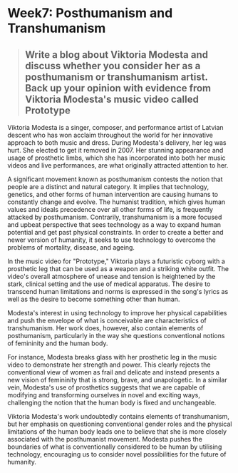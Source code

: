 # Week7: Posthumanism and Transhumanism
>## Write a blog about Viktoria Modesta and discuss whether you consider her as a posthumanism or transhumanism artist. Back up your opinion with evidence from Viktoria Modesta's music video called Prototype  

Viktoria Modesta is a singer, composer, and performance artist of Latvian descent who has won acclaim throughout the world for her innovative approach to both music and dress. During Modesta's delivery, her leg was hurt. She elected to get it removed in 2007. Her stunning appearance and usage of prosthetic limbs, which she has incorporated into both her music videos and live performances, are what originally attracted attention to her.
  
A significant movement known as posthumanism contests the notion that people are a distinct and natural category. It implies that technology, genetics, and other forms of human intervention are causing humans to constantly change and evolve. The humanist tradition, which gives human values and ideals precedence over all other forms of life, is frequently attacked by posthumanism. Contrarily, transhumanism is a more focused and upbeat perspective that sees technology as a way to expand human potential and get past physical constraints. In order to create a better and newer version of humanity, it seeks to use technology to overcome the problems of mortality, disease, and ageing. 

In the music video for "Prototype," Viktoria plays a futuristic cyborg with a prosthetic leg that can be used as a weapon and a striking white outfit. The video's overall atmosphere of unease and tension is heightened by the stark, clinical setting and the use of medical apparatus. The desire to transcend human limitations and norms is expressed in the song's lyrics as well as the desire to become something other than human.
  
Modesta's interest in using technology to improve her physical capabilities and push the envelope of what is conceivable are characteristics of transhumanism. Her work does, however, also contain elements of posthumanism, particularly in the way she questions conventional notions of femininity and the human body. 

For instance, Modesta breaks glass with her prosthetic leg in the music video to demonstrate her strength and power. This clearly rejects the conventional view of women as frail and delicate and instead presents a new vision of femininity that is strong, brave, and unapologetic. In a similar vein, Modesta's use of prosthetics suggests that we are capable of modifying and transforming ourselves in novel and exciting ways, challenging the notion that the human body is fixed and unchangeable.

Viktoria Modesta's work undoubtedly contains elements of transhumanism, but her emphasis on questioning conventional gender roles and the physical limitations of the human body leads one to believe that she is more closely associated with the posthumanist movement. Modesta pushes the boundaries of what is conventionally considered to be human by utilising technology, encouraging us to consider novel possibilities for the future of humanity.
